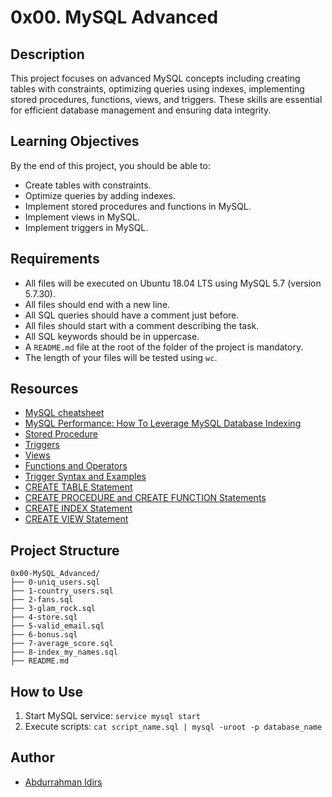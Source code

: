 # 0x00. MySQL Advanced

## Description

This project focuses on advanced MySQL concepts including creating tables with constraints, optimizing queries using indexes, implementing stored procedures, functions, views, and triggers. These skills are essential for efficient database management and ensuring data integrity.

## Learning Objectives

By the end of this project, you should be able to:

- Create tables with constraints.
- Optimize queries by adding indexes.
- Implement stored procedures and functions in MySQL.
- Implement views in MySQL.
- Implement triggers in MySQL.

## Requirements

- All files will be executed on Ubuntu 18.04 LTS using MySQL 5.7 (version 5.7.30).
- All files should end with a new line.
- All SQL queries should have a comment just before.
- All files should start with a comment describing the task.
- All SQL keywords should be in uppercase.
- A `README.md` file at the root of the folder of the project is mandatory.
- The length of your files will be tested using `wc`.

## Resources

- [MySQL cheatsheet](https://devhints.io/mysql)
- [MySQL Performance: How To Leverage MySQL Database Indexing](https://www.eversql.com/mysql-index-guide/)
- [Stored Procedure](https://dev.mysql.com/doc/refman/5.7/en/stored-programs-defining.html)
- [Triggers](https://dev.mysql.com/doc/refman/5.7/en/triggers.html)
- [Views](https://dev.mysql.com/doc/refman/5.7/en/views.html)
- [Functions and Operators](https://dev.mysql.com/doc/refman/5.7/en/functions.html)
- [Trigger Syntax and Examples](https://dev.mysql.com/doc/refman/5.7/en/trigger-syntax.html)
- [CREATE TABLE Statement](https://dev.mysql.com/doc/refman/5.7/en/create-table.html)
- [CREATE PROCEDURE and CREATE FUNCTION Statements](https://dev.mysql.com/doc/refman/5.7/en/create-procedure.html)
- [CREATE INDEX Statement](https://dev.mysql.com/doc/refman/5.7/en/create-index.html)
- [CREATE VIEW Statement](https://dev.mysql.com/doc/refman/5.7/en/create-view.html)

## Project Structure

```.
0x00-MySQL_Advanced/
├── 0-uniq_users.sql
├── 1-country_users.sql
├── 2-fans.sql
├── 3-glam_rock.sql
├── 4-store.sql
├── 5-valid_email.sql
├── 6-bonus.sql
├── 7-average_score.sql
├── 8-index_my_names.sql
├── README.md
```

## How to Use

1. Start MySQL service: `service mysql start`
2. Execute scripts: `cat script_name.sql | mysql -uroot -p database_name`

## Author

- [Abdurrahman Idirs](abdurrahmaneedrees@gmail.com)
